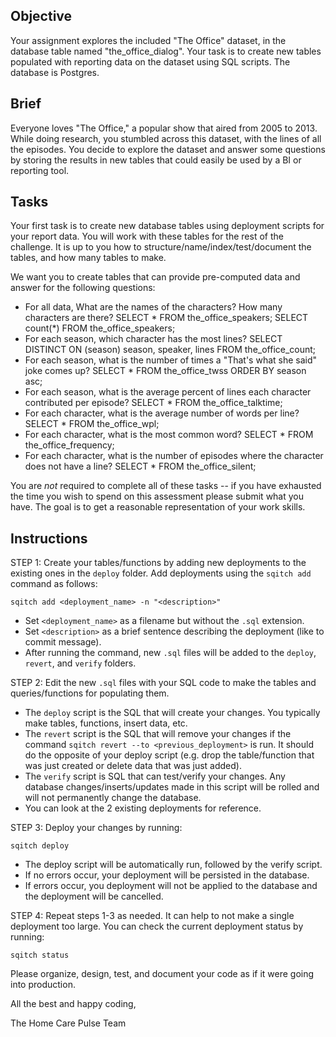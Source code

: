## Objective

Your assignment explores the included "The Office" dataset, in the database table named "the_office_dialog". Your task is to create new tables populated with reporting data on the dataset using SQL scripts. The database is Postgres.

## Brief

Everyone loves "The Office," a popular show that aired from 2005 to 2013. While doing research, you stumbled across this dataset, with the lines of all the episodes. You decide to explore the dataset and answer some questions by storing the results in new tables that could easily be used by a BI or reporting tool.

## Tasks

Your first task is to create new database tables using deployment scripts for your report data. You will work with these tables for the rest of the challenge. It is up to you how to structure/name/index/test/document the tables, and how many tables to make.

We want you to create tables that can provide pre-computed data and answer for the following questions:

- For all data, What are the names of the characters? How many characters are there?
SELECT * FROM the_office_speakers;
SELECT count(*) FROM the_office_speakers;
- For each season, which character has the most lines?
SELECT DISTINCT ON (season) season, speaker, lines FROM the_office_count;
- For each season, what is the number of times a "That's what she said" joke comes up?
SELECT * FROM the_office_twss ORDER BY season asc;
- For each season, what is the average percent of lines each character contributed per episode?
SELECT * FROM the_office_talktime;
- For each character, what is the average number of words per line?
SELECT * FROM the_office_wpl;
- For each character, what is the most common word?
SELECT * FROM the_office_frequency;
- For each character, what is the number of episodes where the character does not have a line?
SELECT * FROM the_office_silent;

You are *not* required to complete all of these tasks -- if you have exhausted the time you wish to spend on this assessment please submit what you have. The goal is to get a reasonable representation of your work skills.

## Instructions

STEP 1: Create your tables/functions by adding new deployments to the existing ones in the `deploy` folder. Add deployments using the `sqitch add` command as follows:
```
sqitch add <deployment_name> -n "<description>"
```
- Set `<deployment_name>` as a filename but without the `.sql` extension.
- Set `<description>` as a brief sentence describing the deployment (like to commit message).
- After running the command, new `.sql` files will be added to the `deploy`, `revert`, and `verify` folders.

STEP 2: Edit the new `.sql` files with your SQL code to make the tables and queries/functions for populating them.
- The `deploy` script is the SQL that will create your changes. You typically make tables, functions, insert data, etc.
- The `revert` script is the SQL that will remove your changes if the command `sqitch revert --to <previous_deployment>` is run. It should do the opposite of your deploy script (e.g. drop the table/function that was just created or delete data that was just added).
- The `verify` script is SQL that can test/verify your changes. Any database changes/inserts/updates made in this script will be rolled and will not permanently change the database.
- You can look at the 2 existing deployments for reference.

STEP 3: Deploy your changes by running:
```
sqitch deploy
```
- The deploy script will be automatically run, followed by the verify script.
- If no errors occur, your deployment will be persisted in the database.
- If errors occur, you deployment will not be applied to the database and the deployment will be cancelled.

STEP 4: Repeat steps 1-3 as needed. It can help to not make a single deployment too large. You can check the current deployment status by running:
```
sqitch status
```

Please organize, design, test, and document your code as if it were going into production.

All the best and happy coding,
 
The Home Care Pulse Team 